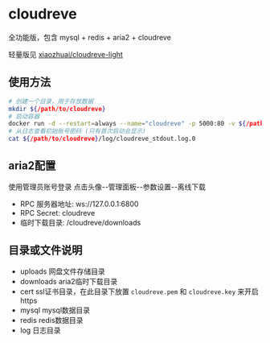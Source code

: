 # cloudreve

全功能版，包含 mysql + redis + aria2 + cloudreve

轻量版见 [xiaozhuai/cloudreve-light](https://hub.docker.com/repository/docker/xiaozhuai/cloudreve-light)

## 使用方法

``` bash
# 创建一个目录，用于存放数据
mkdir ${/path/to/cloudreve}
# 启动容器
docker run -d --restart=always --name="cloudreve" -p 5000:80 -v ${/path/to/cloudreve}:/cloudreve xiaozhuai/cloudreve:latest
# 从日志查看初始账号密码 (只有首次启动会显示)
cat ${/path/to/cloudreve}/log/cloudreve_stdout.log.0
```

## aria2配置

使用管理员账号登录
点击头像--管理面板--参数设置--离线下载

* RPC 服务器地址: ws://127.0.0.1:6800
* RPC Secret: cloudreve
* 临时下载目录: /cloudreve/downloads

## 目录或文件说明

* uploads 网盘文件存储目录
* downloads aria2临时下载目录
* cert ssl证书目录，在此目录下放置 `cloudreve.pem` 和 `cloudreve.key` 来开启https
* mysql mysql数据目录
* redis redis数据目录
* log 日志目录

